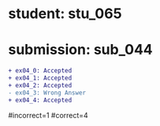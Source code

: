 # student: stu_065
# submission: sub_044

```diff
+ ex04_0: Accepted
+ ex04_1: Accepted
+ ex04_2: Accepted
- ex04_3: Wrong Answer
+ ex04_4: Accepted
```
#incorrect=1
#correct=4
